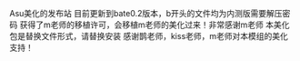 Asu美化的发布站
   目前更新到bate0.2版本，b开头的文件均为内测版需要解压密码
 获得了m老师的移植许可，会移植m老师的美化过来！非常感谢m老师
 本美化包是替换文件形式，请替换安装
感谢鹊老师，kiss老师，m老师对本模组的美化支持！

